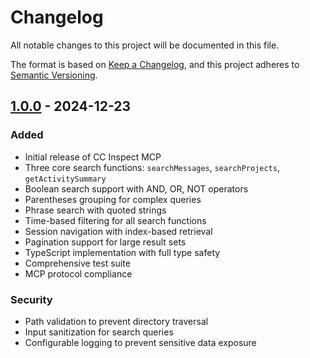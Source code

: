 # Changelog

All notable changes to this project will be documented in this file.

The format is based on [Keep a Changelog](https://keepachangelog.com/en/1.0.0/),
and this project adheres to [Semantic Versioning](https://semver.org/spec/v2.0.0.html).

## [1.0.0] - 2024-12-23

### Added
- Initial release of CC Inspect MCP
- Three core search functions: `searchMessages`, `searchProjects`, `getActivitySummary`
- Boolean search support with AND, OR, NOT operators
- Parentheses grouping for complex queries
- Phrase search with quoted strings
- Time-based filtering for all search functions
- Session navigation with index-based retrieval
- Pagination support for large result sets
- TypeScript implementation with full type safety
- Comprehensive test suite
- MCP protocol compliance

### Security
- Path validation to prevent directory traversal
- Input sanitization for search queries
- Configurable logging to prevent sensitive data exposure

[1.0.0]: https://github.com/TensorPoet/cc-inspect-mcp/releases/tag/v1.0.0